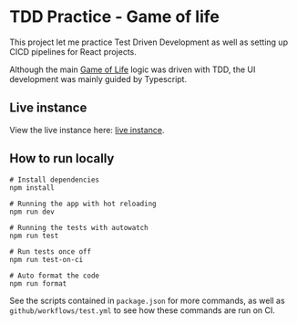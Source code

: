 # TDD Practice - Game of life

This project let me practice Test Driven Development as well as setting up CICD pipelines for React projects.

Although the main [Game of Life](https://en.wikipedia.org/wiki/Conway%27s_Game_of_Life#Rules) logic was driven with TDD,
the UI development was mainly guided by Typescript.

## Live instance

View the live instance here: [live instance](https://koleh-tech.github.io/game-of-life-tdd/).

## How to run locally

```
# Install dependencies
npm install

# Running the app with hot reloading
npm run dev

# Running the tests with autowatch
npm run test

# Run tests once off
npm run test-on-ci

# Auto format the code
npm run format
```

See the scripts contained in `package.json` for more commands, as well as `github/workflows/test.yml` to see how these commands are run
on CI.

